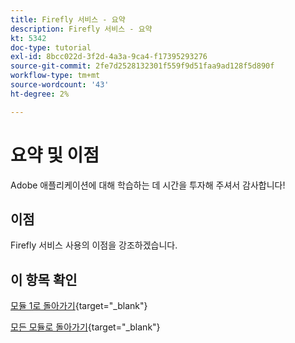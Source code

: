 ```yaml
---
title: Firefly 서비스 - 요약
description: Firefly 서비스 - 요약
kt: 5342
doc-type: tutorial
exl-id: 8bcc022d-3f2d-4a3a-9ca4-f17395293276
source-git-commit: 2fe7d2528132301f559f9d51faa9ad128f5d890f
workflow-type: tm+mt
source-wordcount: '43'
ht-degree: 2%

---
```


# 요약 및 이점

Adobe 애플리케이션에 대해 학습하는 데 시간을 투자해 주셔서 감사합니다!

## 이점

Firefly 서비스 사용의 이점을 강조하겠습니다.


## 이 항목 확인


[모듈 1로 돌아가기](./firefly-services.md){target="_blank"}

[모든 모듈로 돌아가기](../../../overview.md){target="_blank"}
